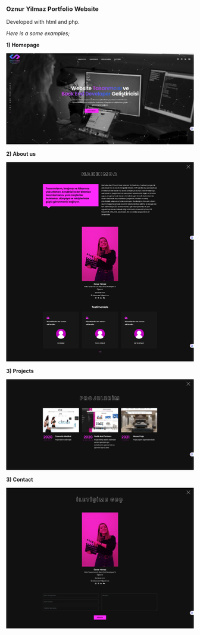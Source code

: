 <h3>Oznur Yilmaz Portfolio Website </h3>

Developed with html and php. 

<i>Here is a some examples; </i>

<b>1) Homepage</b>

![HomePage](https://github.com/oznuryilmazz/old-oznuryilmaz-website/blob/main/screenshots/homepage.png)

<b>2) About us</b>

![About Us Page](https://github.com/oznuryilmazz/old-oznuryilmaz-website/blob/main/screenshots/about-me.png)

<b>3) Projects</b>

![Projects Page](https://github.com/oznuryilmazz/old-oznuryilmaz-website/blob/main/screenshots/projects.png)

<b>3) Contact</b>

![Contact Page](https://github.com/oznuryilmazz/old-oznuryilmaz-website/blob/main/screenshots/contact.png)


